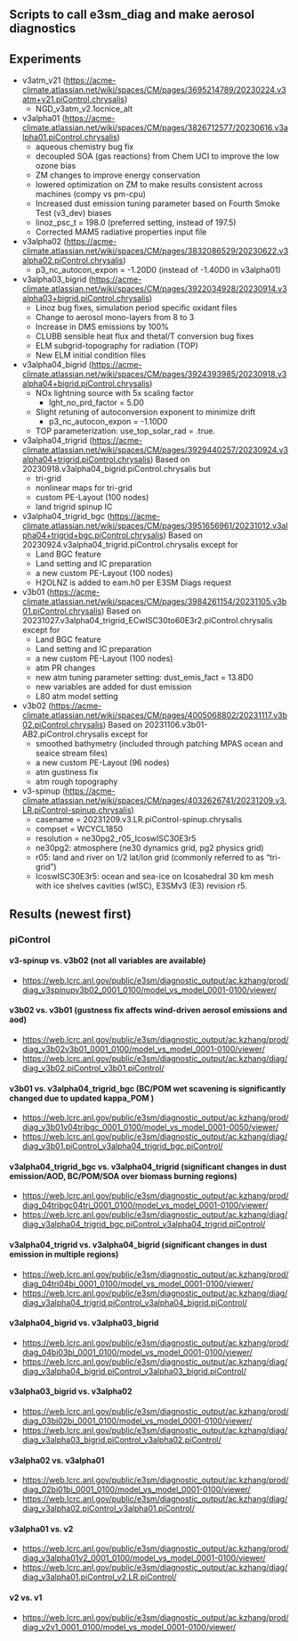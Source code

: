 ## Scripts to call e3sm_diag and make aerosol diagnostics 

## Experiments 

- v3atm_v21 (https://acme-climate.atlassian.net/wiki/spaces/CM/pages/3695214789/20230224.v3atm+v21.piControl.chrysalis) 
  - NGD_v3atm_v2.1ocnice_alt 
- v3alpha01 (https://acme-climate.atlassian.net/wiki/spaces/CM/pages/3826712577/20230616.v3alpha01.piControl.chrysalis)
  - aqueous chemistry bug fix 
  - decoupled SOA (gas reactions) from Chem UCI to improve the low ozone bias
  - ZM changes to improve energy conservation
  - lowered optimization on ZM to make results consistent across machines (compy vs pm-cpu)
  - Increased dust emission tuning parameter based on Fourth Smoke Test (v3_dev) biases
  - linoz_psc_t = 198.0 (preferred setting, instead of 197.5)
  - Corrected MAM5 radiative properties input file
- v3alpha02 (https://acme-climate.atlassian.net/wiki/spaces/CM/pages/3832086529/20230622.v3alpha02.piControl.chrysalis) 
  - p3_nc_autocon_expon = -1.20D0 (instead of -1.40D0 in v3alpha01) 
- v3alpha03_bigrid (https://acme-climate.atlassian.net/wiki/spaces/CM/pages/3922034928/20230914.v3alpha03+bigrid.piControl.chrysalis) 
  - Linoz bug fixes, simulation period specific oxidant files
  - Change to aerosol mono-layers from 8 to 3
  - Increase in DMS emissions by 100%
  - CLUBB sensible heat flux and thetal/T conversion bug fixes
  - ELM subgrid-topography for radiation (TOP)
  - New ELM initial condition files
- v3alpha04_bigrid (https://acme-climate.atlassian.net/wiki/spaces/CM/pages/3924393985/20230918.v3alpha04+bigrid.piControl.chrysalis) 
  - NOx lightning source with 5x scaling factor
    - lght_no_prd_factor = 5.D0
  - Slight retuning of autoconversion exponent to minimize drift
    - p3_nc_autocon_expon = -1.10D0
  - TOP parameterization: use_top_solar_rad = .true.
- v3alpha04_trigrid (https://acme-climate.atlassian.net/wiki/spaces/CM/pages/3929440257/20230924.v3alpha04+trigrid.piControl.chrysalis) Based on 20230918.v3alpha04_bigrid.piControl.chrysalis but 
  - tri-grid
  - nonlinear maps for tri-grid
  - custom PE-Layout (100 nodes)
  - land trigrid spinup IC 
- v3alpha04_trigrid_bgc (https://acme-climate.atlassian.net/wiki/spaces/CM/pages/3951656961/20231012.v3alpha04+trigrid+bgc.piControl.chrysalis) Based on 20230924.v3alpha04_trigrid.piControl.chrysalis except for
  - Land BGC feature
  - Land setting and IC preparation
  - a new custom PE-Layout (100 nodes)
  - H2OLNZ is added to eam.h0 per E3SM Diags request
- v3b01 (https://acme-climate.atlassian.net/wiki/spaces/CM/pages/3984261154/20231105.v3b01.piControl.chrysalis) Based on 20231027.v3alpha04_trigrid_ECwISC30to60E3r2.piControl.chrysalis except for
  - Land BGC feature
  - Land setting and IC preparation
  - a new custom PE-Layout (100 nodes)
  - atm PR changes
  - new atm tuning parameter setting: dust_emis_fact =  13.8D0
  - new variables are added for dust emission
  - L80 atm model setting
- v3b02 (https://acme-climate.atlassian.net/wiki/spaces/CM/pages/4005068802/20231117.v3b02.piControl.chrysalis) Based on 20231106.v3b01-AB2.piControl.chrysalis except for
  - smoothed bathymetry (included through patching MPAS ocean and seaice stream files)
  - a new custom PE-Layout (96 nodes)
  - atm gustiness fix
  - atm rough topography 
- v3-spinup (https://acme-climate.atlassian.net/wiki/spaces/CM/pages/4032626741/20231209.v3.LR.piControl-spinup.chrysalis) 
  - casename = 20231209.v3.LR.piControl-spinup.chrysalis
  - compset = WCYCL1850
  - resolution = ne30pg2_r05_IcoswISC30E3r5
  - ne30pg2: atmosphere (ne30 dynamics grid, pg2 physics grid)
  - r05: land and river on 1/2 lat/lon grid (commonly referred to as “tri-grid”)
  - IcoswISC30E3r5: ocean and sea-ice on Icosahedral 30 km mesh with ice shelves cavities (wISC), E3SMv3 (E3) revision r5.

## Results (newest first) 

### piControl  

#### v3-spinup vs. v3b02 (not all variables are available) 

- https://web.lcrc.anl.gov/public/e3sm/diagnostic_output/ac.kzhang/prod/diag_v3spinupv3b02_0001_0100/model_vs_model_0001-0100/viewer/  

#### v3b02 vs. v3b01 (gustness fix affects wind-driven aerosol emissions and aod) 

- https://web.lcrc.anl.gov/public/e3sm/diagnostic_output/ac.kzhang/prod/diag_v3b02v3b01_0001_0100/model_vs_model_0001-0100/viewer/
- https://web.lcrc.anl.gov/public/e3sm/diagnostic_output/ac.kzhang/diag/diag_v3b02.piControl_v3b01.piControl/

#### v3b01 vs. v3alpha04_trigrid_bgc (BC/POM wet scavening is significantly changed due to updated kappa_POM ) 

- https://web.lcrc.anl.gov/public/e3sm/diagnostic_output/ac.kzhang/prod/diag_v3b01v04tribgc_0001_0100/model_vs_model_0001-0050/viewer/
- https://web.lcrc.anl.gov/public/e3sm/diagnostic_output/ac.kzhang/diag/diag_v3b01.piControl_v3alpha04_trigrid_bgc.piControl/

#### v3alpha04_trigrid_bgc vs. v3alpha04_trigrid (significant changes in dust emission/AOD, BC/POM/SOA over biomass burning regions)

- https://web.lcrc.anl.gov/public/e3sm/diagnostic_output/ac.kzhang/prod/diag_04tribgc04tri_0001_0100/model_vs_model_0001-0100/viewer/
- https://web.lcrc.anl.gov/public/e3sm/diagnostic_output/ac.kzhang/diag/diag_v3alpha04_trigrid_bgc.piControl_v3alpha04_trigrid.piControl/

#### v3alpha04_trigrid vs. v3alpha04_bigrid (significant changes in dust emission in multiple regions) 

- https://web.lcrc.anl.gov/public/e3sm/diagnostic_output/ac.kzhang/prod/diag_04tri04bi_0001_0100/model_vs_model_0001-0100/viewer/
- https://web.lcrc.anl.gov/public/e3sm/diagnostic_output/ac.kzhang/diag/diag_v3alpha04_trigrid.piControl_v3alpha04_bigrid.piControl/

#### v3alpha04_bigrid vs. v3alpha03_bigrid

- https://web.lcrc.anl.gov/public/e3sm/diagnostic_output/ac.kzhang/prod/diag_04bi03bi_0001_0100/model_vs_model_0001-0100/viewer/
- https://web.lcrc.anl.gov/public/e3sm/diagnostic_output/ac.kzhang/diag/diag_v3alpha04_bigrid.piControl_v3alpha03_bigrid.piControl/

#### v3alpha03_bigrid vs. v3alpha02

- https://web.lcrc.anl.gov/public/e3sm/diagnostic_output/ac.kzhang/prod/diag_03bi02bi_0001_0100/model_vs_model_0001-0100/viewer/
- https://web.lcrc.anl.gov/public/e3sm/diagnostic_output/ac.kzhang/diag/diag_v3alpha03_bigrid.piControl_v3alpha02.piControl/
  
#### v3alpha02 vs. v3alpha01

- https://web.lcrc.anl.gov/public/e3sm/diagnostic_output/ac.kzhang/prod/diag_02bi01bi_0001_0100/model_vs_model_0001-0100/viewer/
- https://web.lcrc.anl.gov/public/e3sm/diagnostic_output/ac.kzhang/diag/diag_v3alpha02.piControl_v3alpha01.piControl/

#### v3alpha01 vs. v2 

- https://web.lcrc.anl.gov/public/e3sm/diagnostic_output/ac.kzhang/prod/diag_v3alpha01v2_0001_0100/model_vs_model_0001-0100/viewer/
- https://web.lcrc.anl.gov/public/e3sm/diagnostic_output/ac.kzhang/diag/diag_v3alpha01.piControl_v2.LR.piControl/

#### v2 vs. v1 

- https://web.lcrc.anl.gov/public/e3sm/diagnostic_output/ac.kzhang/prod/diag_v2v1_0001_0100/model_vs_model_0001-0100/viewer/



